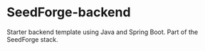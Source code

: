 # SeedForge-backend
Starter backend template using Java and Spring Boot. Part of the SeedForge stack.
